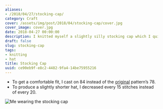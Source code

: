 ```yaml
---
aliases:
- /2018/04/27/stocking-cap/
category: Craft
cover: /assets/img/post/2018/04/stocking-cap/cover.jpg
cover_image: cover.jpg
date: 2018-04-27 00:00:00
description: I knitted myself a slightly silly stocking cap which I quite enjoy.
draft: false
slug: stocking-cap
tags:
- knitting
- hat
title: Stocking Cap
uuid: ce90eb9f-e8c2-4482-9fa4-14be75955216
---
```


- To get a comfortable fit, I cast on 84 instead of the
  [original](http://www.knittingonthenet.com/patterns/hatlongstockingcap.htm)
  pattern’s 78.
- To produce a slightly shorter hat, I decreased every 15 stitches
  instead of every 20.

![Me wearing the stocking cap](/assets/img/post/2018/04/stocking-cap/me.jpg)